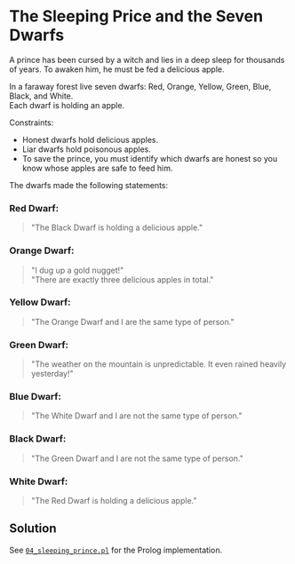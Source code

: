 # The Sleeping Price and the Seven Dwarfs

A prince has been cursed by a witch and lies in a deep sleep for thousands of years. To awaken him, he must be fed a delicious apple.  

In a faraway forest live seven dwarfs: Red, Orange, Yellow, Green, Blue, Black, and White.  
Each dwarf is holding an apple.  

Constraints:
- Honest dwarfs hold delicious apples.  
- Liar dwarfs hold poisonous apples.  
- To save the prince, you must identify which dwarfs are honest so you know whose apples are safe to feed him.  

The dwarfs made the following statements:  

### Red Dwarf:
> "The Black Dwarf is holding a delicious apple."

### Orange Dwarf:

> "I dug up a gold nugget!"  
> "There are exactly three delicious apples in total."

### Yellow Dwarf:
> "The Orange Dwarf and I are the same type of person."

### Green Dwarf:
> "The weather on the mountain is unpredictable. It even rained heavily yesterday!"  

### Blue Dwarf:
> "The White Dwarf and I are not the same type of person."

### Black Dwarf:
> "The Green Dwarf and I are not the same type of person."

### White Dwarf:
> "The Red Dwarf is holding a delicious apple."

## Solution

See [`04_sleeping_prince.pl`](04_sleeping_prince.pl) for the Prolog implementation.
